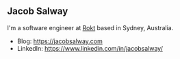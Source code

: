 ## Jacob Salway

I'm a software engineer at [Rokt](https://www.rokt.com/) based in Sydney, Australia.

* Blog: https://jacobsalway.com
* LinkedIn: https://www.linkedin.com/in/jacobsalway/
